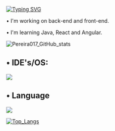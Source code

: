<a href="https://git.io/typing-svg"><img src="https://readme-typing-svg.demolab.com?font=roboto&pause=10&color=24FF00&width=435&lines=Welcome+to+my+github+!" alt="Typing SVG" /></a>

• I'm working on back-end and front-end.

• I'm learning Java, React and Angular.

![Pereira017_GitHub_stats](https://github-readme-stats.vercel.app/api?username=Pereira017&show_icons=true&theme=chartreuse-dark&hide_border=true)

## • IDE's/OS:

<img src="https://skillicons.dev/icons?i=windows,github,androidstudio,idea,vscode,pycharm&theme=dark" />

## • Language
<img src="https://skillicons.dev/icons?i=html,css,angular,java,js,python,react,mysql&theme=dark"/>
</div>

[![Top_Langs](https://github-readme-stats.vercel.app/api/top-langs/?username=Pereira017&theme=chartreuse-dark&hide_border=true)](https://github.com/anuraghazra/github-readme-stats)


